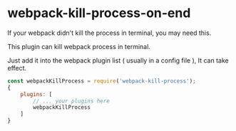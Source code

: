 # webpack-kill-process-on-end


If your webpack didn't kill the process in terminal, you may need this.

This plugin can kill webpack process in terminal.

Just add it into the webpack plugin list ( usually in a config file ), It can take effect.



```javascript
const webpackKillProcess = require('webpack-kill-process');
{
    plugins: [
		// ... your plugins here
        webpackKillProcess
	]
}
```

